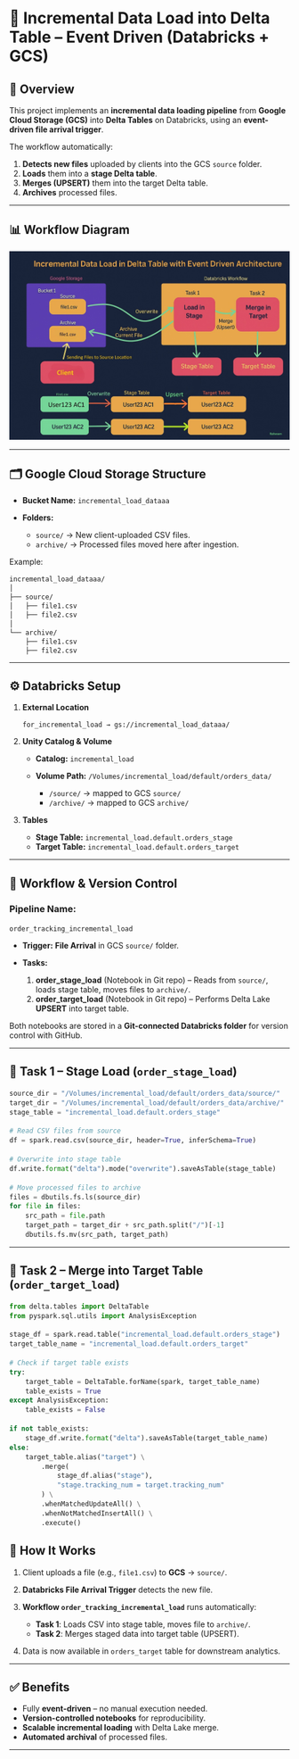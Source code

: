 # 🥫 Incremental Data Load into Delta Table – Event Driven (Databricks + GCS)

## 📌 Overview

This project implements an **incremental data loading pipeline** from **Google Cloud Storage (GCS)** into **Delta Tables** on Databricks, using an **event-driven file arrival trigger**.

The workflow automatically:

1. **Detects new files** uploaded by clients into the GCS `source` folder.
2. **Loads** them into a **stage Delta table**.
3. **Merges (UPSERT)** them into the target Delta table.
4. **Archives** processed files.

---

## 📊 Workflow Diagram

![Event_data_ingestion_architecture_diagram3](/Event_data_ingestion_architecture_diagram3.jpg)

---

## 🗂 Google Cloud Storage Structure

* **Bucket Name:** `incremental_load_dataaa`
* **Folders:**

  * `source/` → New client-uploaded CSV files.
  * `archive/` → Processed files moved here after ingestion.

Example:

```
incremental_load_dataaa/
│
├── source/
│   ├── file1.csv
│   ├── file2.csv
│
└── archive/
    ├── file1.csv
    ├── file2.csv
```

---

## ⚙ Databricks Setup

1. **External Location**

   ```
   for_incremental_load → gs://incremental_load_dataaa/
   ```

2. **Unity Catalog & Volume**

   * **Catalog:** `incremental_load`
   * **Volume Path:** `/Volumes/incremental_load/default/orders_data/`

     * `/source/` → mapped to GCS `source/`
     * `/archive/` → mapped to GCS `archive/`

3. **Tables**

   * **Stage Table:** `incremental_load.default.orders_stage`
   * **Target Table:** `incremental_load.default.orders_target`

---

## 🔄 Workflow & Version Control

### **Pipeline Name:**

`order_tracking_incremental_load`

* **Trigger:** **File Arrival** in GCS `source/` folder.
* **Tasks:**

  1. **order\_stage\_load** (Notebook in Git repo) – Reads from `source/`, loads stage table, moves files to `archive/`.
  2. **order\_target\_load** (Notebook in Git repo) – Performs Delta Lake **UPSERT** into target table.

Both notebooks are stored in a **Git-connected Databricks folder** for version control with GitHub.

---

## 📝 Task 1 – Stage Load (`order_stage_load`)

```python
source_dir = "/Volumes/incremental_load/default/orders_data/source/"
target_dir = "/Volumes/incremental_load/default/orders_data/archive/"
stage_table = "incremental_load.default.orders_stage"

# Read CSV files from source
df = spark.read.csv(source_dir, header=True, inferSchema=True)

# Overwrite into stage table
df.write.format("delta").mode("overwrite").saveAsTable(stage_table)

# Move processed files to archive
files = dbutils.fs.ls(source_dir)
for file in files:
    src_path = file.path
    target_path = target_dir + src_path.split("/")[-1]
    dbutils.fs.mv(src_path, target_path)
```

---

## 📝 Task 2 – Merge into Target Table (`order_target_load`)

```python
from delta.tables import DeltaTable
from pyspark.sql.utils import AnalysisException

stage_df = spark.read.table("incremental_load.default.orders_stage")
target_table_name = "incremental_load.default.orders_target"

# Check if target table exists
try:
    target_table = DeltaTable.forName(spark, target_table_name)
    table_exists = True
except AnalysisException:
    table_exists = False

if not table_exists:
    stage_df.write.format("delta").saveAsTable(target_table_name)
else:
    target_table.alias("target") \
        .merge(
            stage_df.alias("stage"),
            "stage.tracking_num = target.tracking_num"
        ) \
        .whenMatchedUpdateAll() \
        .whenNotMatchedInsertAll() \
        .execute()
```



## 🚀 How It Works

1. Client uploads a file (e.g., `file1.csv`) to **GCS** → `source/`.
2. **Databricks File Arrival Trigger** detects the new file.
3. **Workflow `order_tracking_incremental_load`** runs automatically:

   * **Task 1**: Loads CSV into stage table, moves file to `archive/`.
   * **Task 2**: Merges staged data into target table (UPSERT).
4. Data is now available in `orders_target` table for downstream analytics.

---

## ✅ Benefits

* Fully **event-driven** – no manual execution needed.
* **Version-controlled notebooks** for reproducibility.
* **Scalable incremental loading** with Delta Lake merge.
* **Automated archival** of processed files.

---

